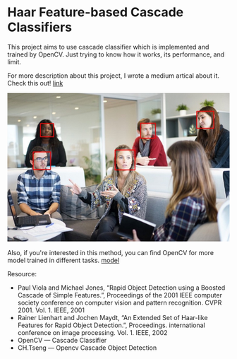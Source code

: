 # Haar Feature-based Cascade Classifiers

This project aims to use cascade classifier which is implemented and trained by OpenCV.
Just trying to know how it works, its performance, and limit.

For more description about this project, I wrote a medium artical about it. Check this out! [link](https://medium.com/lifes-a-struggle/haar-feature-based-cascade-classifiers-5ef4c33af02b)

![result](https://github.com/JeremyPai/haar_feature_based_cascade_classifiers/blob/master/image/result.jpg)

Also, if you're interested in this method, you can find OpenCV for more model trained in different tasks. [model](https://github.com/opencv/opencv/tree/master/data/haarcascades)

Resource:

+ Paul Viola and Michael Jones, “Rapid Object Detection using a Boosted Cascade of Simple Features.”, Proceedings of the 2001 IEEE computer society conference on computer vision and pattern recognition. CVPR 2001. Vol. 1. IEEE, 2001
+ Rainer Lienhart and Jochen Maydt, “An Extended Set of Haar-like Features for Rapid Object Detection.”, Proceedings. international conference on image processing. Vol. 1. IEEE, 2002
+ OpenCV — Cascade Classifier
+ CH.Tseng — Opencv Cascade Object Detection

